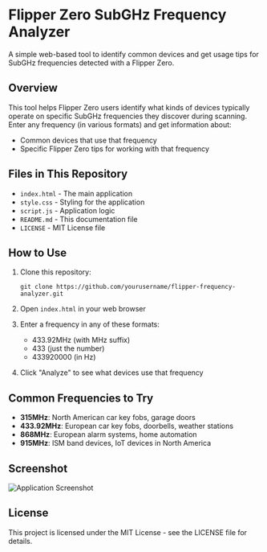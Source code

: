 # Flipper Zero SubGHz Frequency Analyzer

A simple web-based tool to identify common devices and get usage tips for SubGHz frequencies detected with a Flipper Zero.

## Overview

This tool helps Flipper Zero users identify what kinds of devices typically operate on specific SubGHz frequencies they discover during scanning. Enter any frequency (in various formats) and get information about:

- Common devices that use that frequency
- Specific Flipper Zero tips for working with that frequency

## Files in This Repository

- `index.html` - The main application
- `style.css` - Styling for the application
- `script.js` - Application logic
- `README.md` - This documentation file
- `LICENSE` - MIT License file

## How to Use

1. Clone this repository:
   ```
   git clone https://github.com/yourusername/flipper-frequency-analyzer.git
   ```

2. Open `index.html` in your web browser

3. Enter a frequency in any of these formats:
   - 433.92MHz (with MHz suffix)
   - 433 (just the number)
   - 433920000 (in Hz)

4. Click "Analyze" to see what devices use that frequency

## Common Frequencies to Try

- **315MHz**: North American car key fobs, garage doors
- **433.92MHz**: European car key fobs, doorbells, weather stations
- **868MHz**: European alarm systems, home automation
- **915MHz**: ISM band devices, IoT devices in North America

## Screenshot

![Application Screenshot](screenshot.png)

## License

This project is licensed under the MIT License - see the LICENSE file for details.
